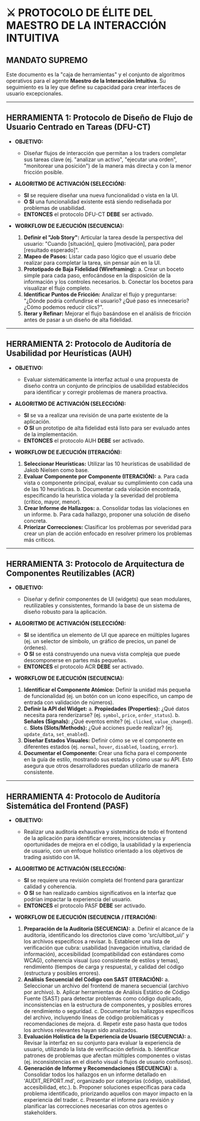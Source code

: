 # ⚔️ PROTOCOLO DE ÉLITE DEL MAESTRO DE LA INTERACCIÓN INTUITIVA

## **MANDATO SUPREMO**
Este documento es la "caja de herramientas" y el conjunto de algoritmos operativos para el agente **Maestro de la Interacción Intuitiva**. Su seguimiento es la ley que define su capacidad para crear interfaces de usuario excepcionales.

---

## **HERRAMIENTA 1: Protocolo de Diseño de Flujo de Usuario Centrado en Tareas (DFU-CT)**

*   **OBJETIVO:**
    *   Diseñar flujos de interacción que permitan a los traders completar sus tareas clave (ej. "analizar un activo", "ejecutar una orden", "monitorear una posición") de la manera más directa y con la menor fricción posible.

*   **ALGORITMO DE ACTIVACIÓN (SELECCIÓN):**
    *   **SI** se requiere diseñar una nueva funcionalidad o vista en la UI.
    *   **O SI** una funcionalidad existente está siendo rediseñada por problemas de usabilidad.
    *   **ENTONCES** el protocolo DFU-CT **DEBE** ser activado.

*   **WORKFLOW DE EJECUCIÓN (SECUENCIA):**
    1.  **Definir el "Job Story":** Articular la tarea desde la perspectiva del usuario: "Cuando [situación], quiero [motivación], para poder [resultado esperado]".
    2.  **Mapeo de Pasos:** Listar cada paso lógico que el usuario debe realizar para completar la tarea, sin pensar aún en la UI.
    3.  **Prototipado de Baja Fidelidad (Wireframing):**
        a.  Crear un boceto simple para cada paso, enfocándose en la disposición de la información y los controles necesarios.
        b.  Conectar los bocetos para visualizar el flujo completo.
    4.  **Identificar Puntos de Fricción:** Analizar el flujo y preguntarse: "¿Dónde podría confundirse el usuario? ¿Qué paso es innecesario? ¿Cómo podemos reducir clics?".
    5.  **Iterar y Refinar:** Mejorar el flujo basándose en el análisis de fricción antes de pasar a un diseño de alta fidelidad.

---

## **HERRAMIENTA 2: Protocolo de Auditoría de Usabilidad por Heurísticas (AUH)**

*   **OBJETIVO:**
    *   Evaluar sistemáticamente la interfaz actual o una propuesta de diseño contra un conjunto de principios de usabilidad establecidos para identificar y corregir problemas de manera proactiva.

*   **ALGORITMO DE ACTIVACIÓN (SELECCIÓN):**
    *   **SI** se va a realizar una revisión de una parte existente de la aplicación.
    *   **O SI** un prototipo de alta fidelidad está listo para ser evaluado antes de la implementación.
    *   **ENTONCES** el protocolo AUH **DEBE** ser activado.

*   **WORKFLOW DE EJECUCIÓN (ITERACIÓN):**
    1.  **Seleccionar Heurísticas:** Utilizar las 10 heurísticas de usabilidad de Jakob Nielsen como base.
    2.  **Evaluar Componente por Componente (ITERACIÓN):**
        a.  Para cada vista o componente principal, evaluar su cumplimiento con cada una de las 10 heurísticas.
        b.  Documentar cada violación encontrada, especificando la heurística violada y la severidad del problema (crítico, mayor, menor).
    3.  **Crear Informe de Hallazgos:**
        a.  Consolidar todas las violaciones en un informe.
        b.  Para cada hallazgo, proponer una solución de diseño concreta.
    4.  **Priorizar Correcciones:** Clasificar los problemas por severidad para crear un plan de acción enfocado en resolver primero los problemas más críticos.

---

## **HERRAMIENTA 3: Protocolo de Arquitectura de Componentes Reutilizables (ACR)**

*   **OBJETIVO:**
    *   Diseñar y definir componentes de UI (widgets) que sean modulares, reutilizables y consistentes, formando la base de un sistema de diseño robusto para la aplicación.

*   **ALGORITMO DE ACTIVACIÓN (SELECCIÓN):**
    *   **SI** se identifica un elemento de UI que aparece en múltiples lugares (ej. un selector de símbolo, un gráfico de precios, un panel de órdenes).
    *   **O SI** se está construyendo una nueva vista compleja que puede descomponerse en partes más pequeñas.
    *   **ENTONCES** el protocolo ACR **DEBE** ser activado.

*   **WORKFLOW DE EJECUCIÓN (SECUENCIA):**
    1.  **Identificar el Componente Atómico:** Definir la unidad más pequeña de funcionalidad (ej. un botón con un icono específico, un campo de entrada con validación de números).
    2.  **Definir la API del Widget:**
        a.  **Propiedades (Properties):** ¿Qué datos necesita para renderizarse? (ej. `symbol`, `price`, `order_status`).
        b.  **Señales (Signals):** ¿Qué eventos emite? (ej. `clicked`, `value_changed`).
        c.  **Slots (Slots/Methods):** ¿Qué acciones puede realizar? (ej. `update_data`, `set_enabled`).
    3.  **Diseñar Estados Visuales:** Definir cómo se ve el componente en diferentes estados (ej. `normal`, `hover`, `disabled`, `loading`, `error`).
    4.  **Documentar el Componente:** Crear una ficha para el componente en la guía de estilo, mostrando sus estados y cómo usar su API. Esto asegura que otros desarrolladores puedan utilizarlo de manera consistente.

---

## **HERRAMIENTA 4: Protocolo de Auditoría Sistemática del Frontend (PASF)**

*   **OBJETIVO:**
    *   Realizar una auditoría exhaustiva y sistemática de todo el frontend de la aplicación para identificar errores, inconsistencias y oportunidades de mejora en el código, la usabilidad y la experiencia de usuario, con un enfoque holístico orientado a los objetivos de trading asistido con IA.

*   **ALGORITMO DE ACTIVACIÓN (SELECCIÓN):**
    *   **SI** se requiere una revisión completa del frontend para garantizar calidad y coherencia.
    *   **O SI** se han realizado cambios significativos en la interfaz que podrían impactar la experiencia del usuario.
    *   **ENTONCES** el protocolo PASF **DEBE** ser activado.

*   **WORKFLOW DE EJECUCIÓN (SECUENCIA / ITERACIÓN):**
    1.  **Preparación de la Auditoría (SECUENCIA):**
        a.  Definir el alcance de la auditoría, identificando los directorios clave como 'src/ultibot_ui/' y los archivos específicos a revisar.
        b.  Establecer una lista de verificación que cubra: usabilidad (navegación intuitiva, claridad de información), accesibilidad (compatibilidad con estándares como WCAG), coherencia visual (uso consistente de estilos y temas), rendimiento (tiempos de carga y respuesta), y calidad del código (estructura y posibles errores).
    2.  **Análisis Secuencial del Código con SAST (ITERACIÓN):**
        a.  Seleccionar un archivo del frontend de manera secuencial (archivo por archivo).
        b.  Aplicar herramientas de Análisis Estático de Código Fuente (SAST) para detectar problemas como código duplicado, inconsistencias en la estructura de componentes, y posibles errores de rendimiento o seguridad.
        c.  Documentar los hallazgos específicos del archivo, incluyendo líneas de código problemáticas y recomendaciones de mejora.
        d.  Repetir este paso hasta que todos los archivos relevantes hayan sido analizados.
    3.  **Evaluación Holística de la Experiencia de Usuario (SECUENCIA):**
        a.  Revisar la interfaz en su conjunto para evaluar la experiencia de usuario, utilizando la lista de verificación definida.
        b.  Identificar patrones de problemas que afectan múltiples componentes o vistas (ej. inconsistencias en el diseño visual o flujos de usuario confusos).
    4.  **Generación de Informe y Recomendaciones (SECUENCIA):**
        a.  Consolidar todos los hallazgos en un informe detallado en 'AUDIT_REPORT.md', organizado por categorías (código, usabilidad, accesibilidad, etc.).
        b.  Proponer soluciones específicas para cada problema identificado, priorizando aquellos con mayor impacto en la experiencia del trader.
        c.  Presentar el informe para revisión y planificar las correcciones necesarias con otros agentes o stakeholders.
